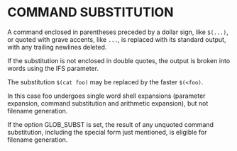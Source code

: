 # COMMAND SUBSTITUTION

A command enclosed in parentheses preceded by a dollar sign,
like `$(...)`, or quoted with grave accents, like ``...``, is replaced  with its  standard  output,
with any trailing newlines deleted.

If the substitution is not enclosed in double quotes, the output is  broken  into words using the IFS parameter.

The  substitution `$(cat foo)` may be replaced by the faster `$(<foo)`.

In this case foo undergoes  single  word  shell  expansions  (parameter
expansion,  command  substitution  and  arithmetic  expansion), but not
filename generation.

If the option GLOB_SUBST is set, the result  of  any  unquoted  command
substitution,  including  the  special form just mentioned, is eligible
for filename generation.
